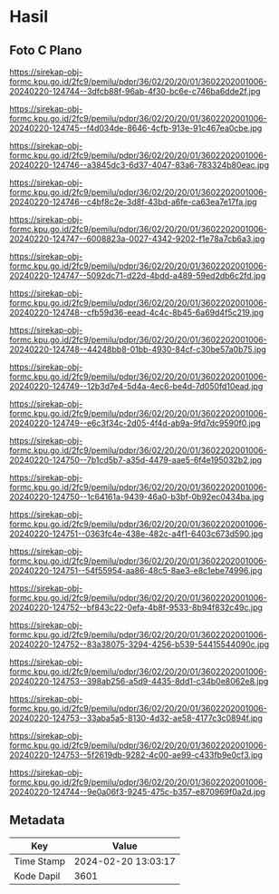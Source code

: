 # Hasil

## Foto C Plano

https://sirekap-obj-formc.kpu.go.id/2fc9/pemilu/pdpr/36/02/20/20/01/3602202001006-20240220-124744--3dfcb88f-96ab-4f30-bc6e-c746ba6dde2f.jpg

https://sirekap-obj-formc.kpu.go.id/2fc9/pemilu/pdpr/36/02/20/20/01/3602202001006-20240220-124745--f4d034de-8646-4cfb-913e-91c467ea0cbe.jpg

https://sirekap-obj-formc.kpu.go.id/2fc9/pemilu/pdpr/36/02/20/20/01/3602202001006-20240220-124746--a3845dc3-6d37-4047-83a6-783324b80eac.jpg

https://sirekap-obj-formc.kpu.go.id/2fc9/pemilu/pdpr/36/02/20/20/01/3602202001006-20240220-124746--c4bf8c2e-3d8f-43bd-a6fe-ca63ea7e17fa.jpg

https://sirekap-obj-formc.kpu.go.id/2fc9/pemilu/pdpr/36/02/20/20/01/3602202001006-20240220-124747--6008823a-0027-4342-9202-f1e78a7cb6a3.jpg

https://sirekap-obj-formc.kpu.go.id/2fc9/pemilu/pdpr/36/02/20/20/01/3602202001006-20240220-124747--5092dc71-d22d-4bdd-a489-59ed2db6c2fd.jpg

https://sirekap-obj-formc.kpu.go.id/2fc9/pemilu/pdpr/36/02/20/20/01/3602202001006-20240220-124748--cfb59d36-eead-4c4c-8b45-6a69d4f5c219.jpg

https://sirekap-obj-formc.kpu.go.id/2fc9/pemilu/pdpr/36/02/20/20/01/3602202001006-20240220-124748--44248bb8-01bb-4930-84cf-c30be57a0b75.jpg

https://sirekap-obj-formc.kpu.go.id/2fc9/pemilu/pdpr/36/02/20/20/01/3602202001006-20240220-124749--12b3d7e4-5d4a-4ec6-be4d-7d050fd10ead.jpg

https://sirekap-obj-formc.kpu.go.id/2fc9/pemilu/pdpr/36/02/20/20/01/3602202001006-20240220-124749--e6c3f34c-2d05-4f4d-ab9a-9fd7dc9590f0.jpg

https://sirekap-obj-formc.kpu.go.id/2fc9/pemilu/pdpr/36/02/20/20/01/3602202001006-20240220-124750--7b1cd5b7-a35d-4479-aae5-6f4e195032b2.jpg

https://sirekap-obj-formc.kpu.go.id/2fc9/pemilu/pdpr/36/02/20/20/01/3602202001006-20240220-124750--1c64161a-9439-46a0-b3bf-0b92ec0434ba.jpg

https://sirekap-obj-formc.kpu.go.id/2fc9/pemilu/pdpr/36/02/20/20/01/3602202001006-20240220-124751--0363fc4e-438e-482c-a4f1-6403c673d590.jpg

https://sirekap-obj-formc.kpu.go.id/2fc9/pemilu/pdpr/36/02/20/20/01/3602202001006-20240220-124751--54f55954-aa86-48c5-8ae3-e8c1ebe74996.jpg

https://sirekap-obj-formc.kpu.go.id/2fc9/pemilu/pdpr/36/02/20/20/01/3602202001006-20240220-124752--bf843c22-0efa-4b8f-9533-8b94f832c49c.jpg

https://sirekap-obj-formc.kpu.go.id/2fc9/pemilu/pdpr/36/02/20/20/01/3602202001006-20240220-124752--83a38075-3294-4256-b539-54415544090c.jpg

https://sirekap-obj-formc.kpu.go.id/2fc9/pemilu/pdpr/36/02/20/20/01/3602202001006-20240220-124753--398ab256-a5d9-4435-8dd1-c34b0e8062e8.jpg

https://sirekap-obj-formc.kpu.go.id/2fc9/pemilu/pdpr/36/02/20/20/01/3602202001006-20240220-124753--33aba5a5-8130-4d32-ae58-4177c3c0894f.jpg

https://sirekap-obj-formc.kpu.go.id/2fc9/pemilu/pdpr/36/02/20/20/01/3602202001006-20240220-124753--5f2619db-9282-4c00-ae99-c433fb9e0cf3.jpg

https://sirekap-obj-formc.kpu.go.id/2fc9/pemilu/pdpr/36/02/20/20/01/3602202001006-20240220-124744--9e0a06f3-9245-475c-b357-e870969f0a2d.jpg


## Metadata

| Key        | Value               |
| ---------- | ------------------- |
| Time Stamp | 2024-02-20 13:03:17 |
| Kode Dapil | 3601                |



